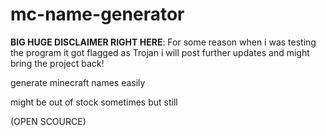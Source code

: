# mc-name-generator

**BIG HUGE DISCLAIMER RIGHT HERE**: For some reason when i was testing the program it got flagged as Trojan i will post further updates and might bring the project back!

generate minecraft names easily

might be out of stock sometimes but still

(OPEN SCOURCE)
